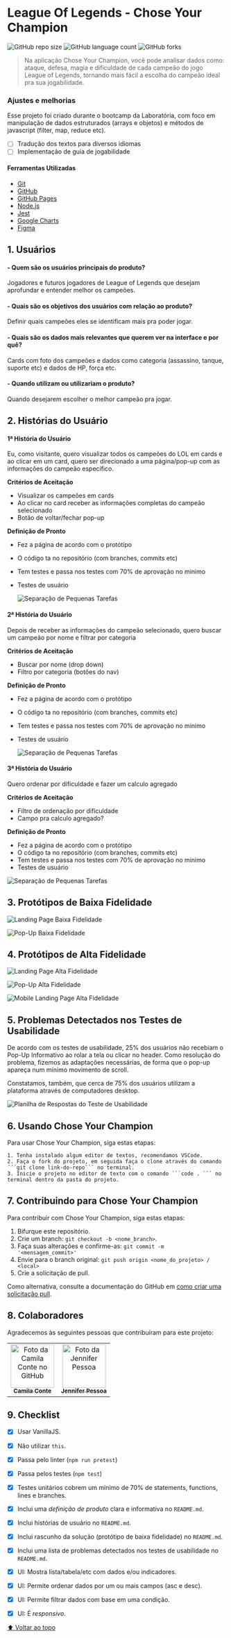 # League Of Legends - Chose Your Champion

![GitHub repo size](https://img.shields.io/github/repo-size/caxconte/SAP006-data-lovers?style=for-the-badge)
![GitHub language count](https://img.shields.io/github/languages/count/caxconte/SAP006-data-lovers?style=for-the-badge)
![GitHub forks](https://img.shields.io/github/forks/caxconte/SAP006-data-lovers?style=for-the-badge)

> Na aplicação Chose Your Champion, você pode analisar dados como: ataque, defesa, magia e dificuldade de cada campeão do jogo League of Legends, tornando mais fácil a escolha do campeão ideal pra sua jogabilidade.

### Ajustes e melhorias

Esse projeto foi criado durante o bootcamp da Laboratória, com foco em manipulação de dados estruturados (arrays e objetos) e métodos de javascript (filter, map, reduce etc).

- [ ] Tradução dos textos para diversos idiomas
- [ ] Implementação de guia de jogabilidade

#### Ferramentas Utilizadas

- [Git](https://git-scm.com/)
- [GitHub](https://github.com/)
- [GitHub Pages](https://pages.github.com/)
- [Node.js](https://nodejs.org/)
- [Jest](https://jestjs.io/)
- [Google Charts](https://developers.google.com/chart/)
- [Figma](https://figma.com/)

## 1. Usuários

#### - Quem são os usuários principais do produto?

  Jogadores e futuros jogadores de League of Legends que desejam aprofundar e entender melhor os campeões.

#### - Quais são os objetivos dos usuários com relação ao produto?

  Definir quais campeões eles se identificam mais pra poder jogar.

#### - Quais são os dados mais relevantes que querem ver na interface e por quê?

  Cards com foto dos campeões e dados como categoria (assassino, tanque, suporte etc) e dados de HP, força etc.

#### - Quando utilizam ou utilizariam o produto?

  Quando desejarem escolher o melhor campeão pra jogar.


## 2. Histórias do Usuário

#### **1ª História do Usuário**

Eu, como visitante, quero visualizar todos os campeões do LOL em cards e ao clicar em um card, quero ser direcionado a uma página/pop-up com as informações do campeão específico.

**Critérios de Aceitação**

- Visualizar os campeões em cards
- Ao clicar no card receber as informações completas do campeão selecionado
- Botão de voltar/fechar pop-up

**Definição de Pronto**

- Fez a página de acordo com o protótipo
- O código ta no repositório (com branches, commits etc)
- Tem testes e passa nos testes com 70% de aprovação no minimo
- Testes de usuário

    ![Separação de Pequenas Tarefas](./src/img/1ahistoria.jpeg)

#### **2ª História do Usuário**

Depois de receber as informações do campeão selecionado, quero buscar um campeão por nome e filtrar por categoria

**Critérios de Aceitação**

- Buscar por nome (drop down)
- Filtro por categoria (botões do nav)

**Definição de Pronto**

- Fez a página de acordo com o protótipo
- O código ta no repositório (com branches, commits etc)
- Tem testes e passa nos testes com 70% de aprovação no minimo
- Testes de usuário

    ![Separação de Pequenas Tarefas](./src/img/2ahistoria.jpeg)

####  **3ª História do Usuário**

Quero ordenar por dificuldade e fazer um calculo agregado

**Critérios de Aceitação**

- Filtro de ordenação por dificuldade
- Campo pra calculo agregado?

**Definição de Pronto**

- Fez a página de acordo com o protótipo
- O código ta no repositório (com branches, commits etc)
- Tem testes e passa nos testes com 70% de aprovação no minimo
- Testes de usuário

![Separação de Pequenas Tarefas](./src/img/3ahistoria.jpeg)


## 3. Protótipos de Baixa Fidelidade

![Landing Page Baixa Fidelidade](./src/img/landing-page-low-fidelity.jpeg)

![Pop-Up Baixa Fidelidade](./src/img/popup-low-fidelity.jpeg)

## 4. Protótipos de Alta Fidelidade

![Landing Page Alta Fidelidade](./src/img/desktop-prototype.png/)

![Pop-Up Alta Fidelidade](./src/img/popup-preview.jpeg)

![Mobile Landing Page Alta Fidelidade](./src/img/mobile-prototype.png)

## 5. Problemas Detectados nos Testes de Usabilidade

De acordo com os testes de usabilidade, 25% dos usuários não recebiam o Pop-Up Informativo ao rolar a tela ou clicar no header. Como resolução do problema, fizemos as adaptações necessárias, de forma que o pop-up apareça num mínimo movimento de scroll.

Constatamos, também, que cerca de 75% dos usuários utilizam a plataforma através de computadores desktop.

![Planilha de Respostas do Teste de Usabilidade](https://docs.google.com/spreadsheets/d/1ko8yOCs5LphIybLybgEdNZP_3ibM8XcA-JxmX51Yi0Y/edit#gid=1961917569)

## 6. Usando Chose Your Champion

Para usar Chose Your Champion, siga estas etapas:

```
1. Tenha instalado algum editor de textos, recomendamos VSCode.
2. Faça o fork do projeto, em seguida faça o clone através do comando ´´´git clone link-do-repo``` no terminal.
3. Inicie o projeto no editor de texto com o comando ```code . ``` no terminal dentro da pasta do projeto.
```


## 7. Contribuindo para Chose Your Champion

Para contribuir com Chose Your Champion, siga estas etapas:

1. Bifurque este repositório.
2. Crie um branch: `git checkout -b <nome_branch>`.
3. Faça suas alterações e confirme-as: `git commit -m '<mensagem_commit>'`
4. Envie para o branch original: `git push origin <nome_do_projeto> / <local>`
5. Crie a solicitação de pull.

Como alternativa, consulte a documentação do GitHub em [como criar uma solicitação pull](https://help.github.com/en/github/collaborating-with-issues-and-pull-requests/creating-a-pull-request).

## 8. Colaboradores

Agradecemos às seguintes pessoas que contribuíram para este projeto:

<table>
  <tr>
    <td align="center">
      <a href="#">
        <img src="https://avatars.githubusercontent.com/u/83038134?v=4" width="100px;" alt="Foto da Camila Conte no GitHub"/><br>
        <sub>
          <b>Camila Conte</b>
        </sub>
      </a>
    </td>
    <td align="center">
      <a href="#">
        <img src="https://avatars.githubusercontent.com/u/83288893?v=4" width="100px;" alt="Foto da Jennifer Pessoa"/><br>
        <sub>
          <b>Jennifer Pessoa</b>
        </sub>
      </a>
    </td>
  </tr>
</table>

## 9. Checklist

- [x] Usar VanillaJS.
- [x] Não utilizar `this`.
- [x] Passa pelo linter (`npm run pretest`)
- [x] Passa pelos testes (`npm test`)
- [x] Testes unitários cobrem um mínimo de 70% de statements, functions, lines e branches.
- [x] Inclui uma _definição de produto_ clara e informativa no `README.md`.
- [x] Inclui histórias de usuário no `README.md`.
- [x] Inclui rascunho da solução (protótipo de baixa fidelidade) no `README.md`.
- [x] Inclui uma lista de problemas detectados nos testes de usabilidade no `README.md`.
- [x] UI: Mostra lista/tabela/etc com dados e/ou indicadores.
- [x] UI: Permite ordenar dados por um ou mais campos (asc e desc).
- [x] UI: Permite filtrar dados com base em uma condição.
- [x] UI: É _responsivo_.


[⬆ Voltar ao topo](#nome-do-projeto)<br>
